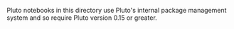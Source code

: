 Pluto notebooks in this directory use Pluto's internal package management system and so require Pluto version 0.15 or greater.